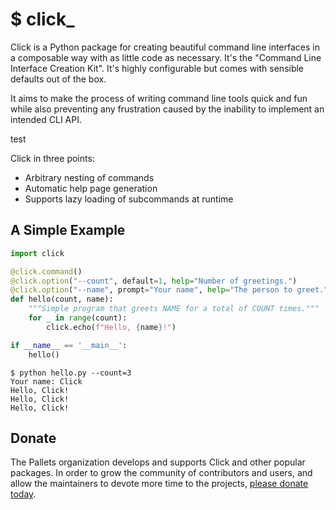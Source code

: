 # $ click_

Click is a Python package for creating beautiful command line interfaces
in a composable way with as little code as necessary. It's the "Command
Line Interface Creation Kit". It's highly configurable but comes with
sensible defaults out of the box.

It aims to make the process of writing command line tools quick and fun
while also preventing any frustration caused by the inability to
implement an intended CLI API.


test

Click in three points:

-   Arbitrary nesting of commands
-   Automatic help page generation
-   Supports lazy loading of subcommands at runtime


## A Simple Example

```python
import click

@click.command()
@click.option("--count", default=1, help="Number of greetings.")
@click.option("--name", prompt="Your name", help="The person to greet.")
def hello(count, name):
    """Simple program that greets NAME for a total of COUNT times."""
    for _ in range(count):
        click.echo(f"Hello, {name}!")

if __name__ == '__main__':
    hello()
```

```
$ python hello.py --count=3
Your name: Click
Hello, Click!
Hello, Click!
Hello, Click!
```


## Donate

The Pallets organization develops and supports Click and other popular
packages. In order to grow the community of contributors and users, and
allow the maintainers to devote more time to the projects, [please
donate today][].

[please donate today]: https://palletsprojects.com/donate
